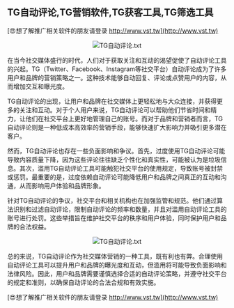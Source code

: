 ## **TG自动评论,TG营销软件,TG获客工具,TG筛选工具**

[😍想了解推广相关软件的朋友请登录 http://www.vst.tw](http://www.vst.tw)

 <center><img src="https://vst.tw/MP4/tuiguang/png/1.png" alt="TG自动评论.txt"></center>

在当今社交媒体盛行的时代，人们对于获取关注和互动的渴望促使了自动评论工具的兴起。TG（Twitter、Facebook、Instagram等社交平台）自动评论成为了许多用户和品牌的营销策略之一。这种技术能够自动回复、评论或点赞用户的内容，从而增加交互和曝光度。

TG自动评论的出现，让用户和品牌在社交媒体上更轻松地与大众连接，并获得更多的关注和互动。对于个人用户来说，TG自动评论可以帮助他们节省时间和精力，让他们在社交平台上更好地管理自己的账号。而对于品牌和营销者而言，TG自动评论则是一种低成本高效率的营销手段，能够快速扩大影响力并吸引更多潜在客户。

然而，TG自动评论也存在一些负面影响和争议。首先，过度使用TG自动评论可能导致内容质量下降，因为这些评论往往缺乏个性化和真实性，可能被认为是垃圾信息。其次，滥用TG自动评论工具可能触犯社交平台的使用规定，导致账号被封禁或惩罚。最重要的是，过度依赖自动评论可能降低用户和品牌之间真正的互动和沟通，从而影响用户体验和品牌形象。

针对TG自动评论的争议，社交平台和相关机构也在加强监管和规范。他们通过算法识别和过滤自动评论，限制自动评论的频率和数量，并且对滥用自动评论工具的账号进行处罚。这些举措旨在维护社交平台的秩序和用户体验，同时保护用户和品牌的合法权益。

 <center><img src="https://vst.tw/MP4/tuiguang/png/6.png" alt="TG自动评论.txt"></center>

总的来说，TG自动评论作为社交媒体营销的一种工具，既有利也有弊。合理使用自动评论工具可以提升用户和品牌的曝光度和互动，但滥用将可能导致负面影响和法律风险。因此，用户和品牌需要谨慎选择合适的自动评论策略，并遵守社交平台的规定和准则，以确保自动评论的合法合规和有效实施。

[😍想了解推广相关软件的朋友请登录 http://www.vst.tw](http://www.vst.tw)



